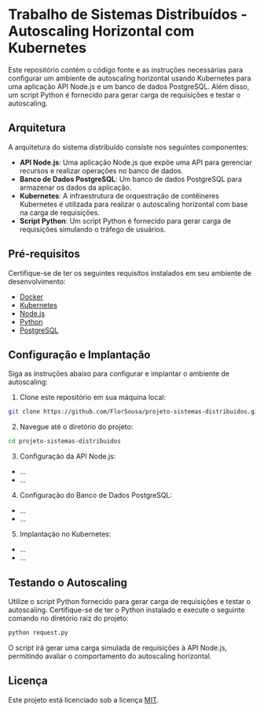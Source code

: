 
# Trabalho de Sistemas Distribuídos - Autoscaling Horizontal com Kubernetes

Este repositório contém o código fonte e as instruções necessárias para configurar um ambiente de autoscaling horizontal usando Kubernetes para uma aplicação API Node.js e um banco de dados PostgreSQL. Além disso, um script Python é fornecido para gerar carga de requisições e testar o autoscaling.

## Arquitetura

A arquitetura do sistema distribuído consiste nos seguintes componentes:

- **API Node.js**: Uma aplicação Node.js que expõe uma API para gerenciar recursos e realizar operações no banco de dados.
- **Banco de Dados PostgreSQL**: Um banco de dados PostgreSQL para armazenar os dados da aplicação.
- **Kubernetes**: A infraestrutura de orquestração de contêineres Kubernetes é utilizada para realizar o autoscaling horizontal com base na carga de requisições.
- **Script Python**: Um script Python é fornecido para gerar carga de requisições simulando o tráfego de usuários.

## Pré-requisitos

Certifique-se de ter os seguintes requisitos instalados em seu ambiente de desenvolvimento:

- [Docker](https://www.docker.com/)
- [Kubernetes](https://kubernetes.io/)
- [Node.js](https://nodejs.org/)
- [Python](https://www.python.org/)
- [PostgreSQL](https://www.postgresql.org/)

## Configuração e Implantação

Siga as instruções abaixo para configurar e implantar o ambiente de autoscaling:

1. Clone este repositório em sua máquina local:

```bash
git clone https://github.com/FlorSousa/projeto-sistemas-distribuidos.git
```

2. Navegue até o diretório do projeto:

```bash
cd projeto-sistemas-distribuidos
```

3. Configuração da API Node.js:

- ...
- ...

4. Configuração do Banco de Dados PostgreSQL:

- ...
- ...

5. Implantação no Kubernetes:

- ...
- ...

## Testando o Autoscaling

Utilize o script Python fornecido para gerar carga de requisições e testar o autoscaling. Certifique-se de ter o Python instalado e execute o seguinte comando no diretório raiz do projeto:

```bash
python request.py
```

O script irá gerar uma carga simulada de requisições à API Node.js, permitindo avaliar o comportamento do autoscaling horizontal.

## Licença

Este projeto está licenciado sob a licença [MIT](LICENSE).
